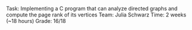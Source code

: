Task: Implementing a C program that can analyze directed graphs and compute the page rank of
its vertices
Team: Julia Schwarz
Time: 2 weeks (~18 hours)
Grade: 16/18
